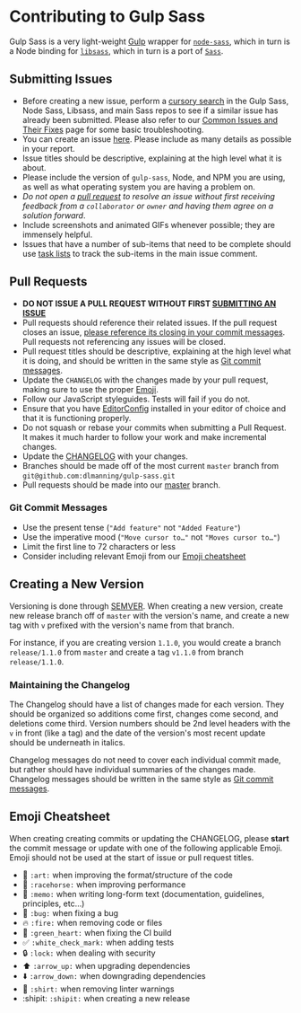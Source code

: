 # Contributing to Gulp Sass

Gulp Sass is a very light-weight [Gulp](https://github.com/gulpjs/gulp) wrapper for [`node-sass`](https://github.com/sass/node-sass), which in turn is a Node binding for [`libsass`](https://github.com/sass/libsass), which in turn is a port of [`Sass`](https://github.com/sass/sass).

## Submitting Issues

* Before creating a new issue, perform a [cursory search](https://github.com/issues?utf8=%E2%9C%93&q=repo%3Adlmanning%2Fgulp-sass+repo%3Asass%2Fnode-sass+repo%3Asass%2Flibsass+repo%3Asass%2Fsass+repo%3Asass-eyeglass%2Feyeglass) in the Gulp Sass, Node Sass, Libsass, and main Sass repos to see if a similar issue has already been submitted. Please also refer to our [Common Issues and Their Fixes](https://github.com/chancestrickland/gulp-sass/wiki/Common-Issues-and-Their-Fixes) page for some basic troubleshooting.
* You can create an issue [here](https://github.com/chancestrickland/gulp-sass/issues). Please include as many details as possible in your report.
* Issue titles should be descriptive, explaining at the high level what it is about.
* Please include the version of `gulp-sass`, Node, and NPM you are using, as well as what operating system you are having a problem on.
* _Do not open a [pull request](#pull-requests) to resolve an issue without first receiving feedback from a `collaborator` or `owner` and having them agree on a solution forward_.
* Include screenshots and animated GIFs whenever possible; they are immensely helpful.
* Issues that have a number of sub-items that need to be complete should use [task lists](https://github.com/blog/1375%0A-task-lists-in-gfm-issues-pulls-comments) to track the sub-items in the main issue comment.


## Pull Requests

* **DO NOT ISSUE A PULL REQUEST WITHOUT FIRST [SUBMITTING AN ISSUE](#submitting-issues)**
* Pull requests should reference their related issues. If the pull request closes an issue, [please reference its closing in your commit messages](https://help.github.com/articles/closing-issues-via-commit-messages/). Pull requests not referencing any issues will be closed.
* Pull request titles should be descriptive, explaining at the high level what it is doing, and should be written in the same style as [Git commit messages](#git-commit-messages).
* Update the `CHANGELOG` with the changes made by your pull request, making sure to use the proper [Emoji](#emoji-cheatsheet).
* Follow our JavaScript styleguides. Tests will fail if you do not.
* Ensure that you have [EditorConfig](http://editorconfig.org/) installed in your editor of choice and that it is functioning properly.
* Do not squash or rebase your commits when submitting a Pull Request. It makes it much harder to follow your work and make incremental changes.
* Update the [CHANGELOG](#maintaining-thechangelog) with your changes.
* Branches should be made off of the most current `master` branch from `git@github.com:dlmanning/gulp-sass.git`
* Pull requests should be made into our [master](https://github.com/chancestrickland/gulp-sass/tree/master) branch.

### Git Commit Messages

* Use the present tense (`"Add feature"` not `"Added Feature"`)
* Use the imperative mood (`"Move cursor to…"` not `"Moves cursor to…"`)
* Limit the first line to 72 characters or less
* Consider including relevant Emoji from our [Emoji cheatsheet](#emoji-cheatsheet)

## Creating a New Version

Versioning is done through [SEMVER](http://semver.org/). When creating a new version, create new release branch off of `master` with the version's name, and create a new tag with `v` prefixed with the version's name from that branch. 

For instance, if you are creating version `1.1.0`, you would create a branch `release/1.1.0` from `master` and create a tag `v1.1.0` from branch `release/1.1.0`.

### Maintaining the Changelog

The Changelog should have a list of changes made for each version. They should be organized so additions come first, changes come second, and deletions come third. Version numbers should be 2nd level headers with the `v` in front (like a tag) and the date of the version's most recent update should be underneath in italics.

Changelog messages do not need to cover each individual commit made, but rather should have individual summaries of the changes made. Changelog messages should be written in the same style as [Git commit messages](#git-commit-messages).

## Emoji Cheatsheet

When creating creating commits or updating the CHANGELOG, please **start** the commit message or update with one of the following applicable Emoji. Emoji should not be used at the start of issue or pull request titles.

* :art: `:art:` when improving the format/structure of the code
* :racehorse: `:racehorse:` when improving performance
* :memo: `:memo:` when writing long-form text (documentation, guidelines, principles, etc…)
* :bug: `:bug:` when fixing a bug
* :fire: `:fire:` when removing code or files
* :green_heart: `:green_heart:` when fixing the CI build
* :white_check_mark: `:white_check_mark:` when adding tests
* :lock: `:lock:` when dealing with security
* :arrow_up: `:arrow_up:` when upgrading dependencies
* :arrow_down: `:arrow_down:` when downgrading dependencies
* :shirt: `:shirt:` when removing linter warnings
* :shipit: `:shipit:` when creating a new release
